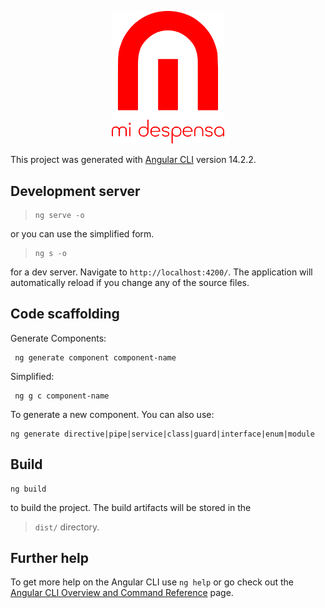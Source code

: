 <p align="center" margin-bottom="5px">
<img src="logo-red.svg" width="180px">
</p>


This project was generated with [Angular CLI](https://github.com/angular/angular-cli) version 14.2.2.

## Development server

 
>```
> ng serve -o
>```
or you can use the simplified form.
>```
> ng s -o
>```

for a dev server. Navigate to `http://localhost:4200/`. The application will automatically reload if you change any of the source files.

## Code scaffolding

Generate Components:

```
 ng generate component component-name 
```

Simplified:

```
 ng g c component-name 
```

To generate a new component. You can also use:

```  
ng generate directive|pipe|service|class|guard|interface|enum|module
```

## Build

 ```  
 ng build
 ```

to build the project. The build artifacts will be stored in the 
>```dist/```
 directory.

## Further help

To get more help on the Angular CLI use `ng help` or go check out the [Angular CLI Overview and Command Reference](https://angular.io/cli) page.
